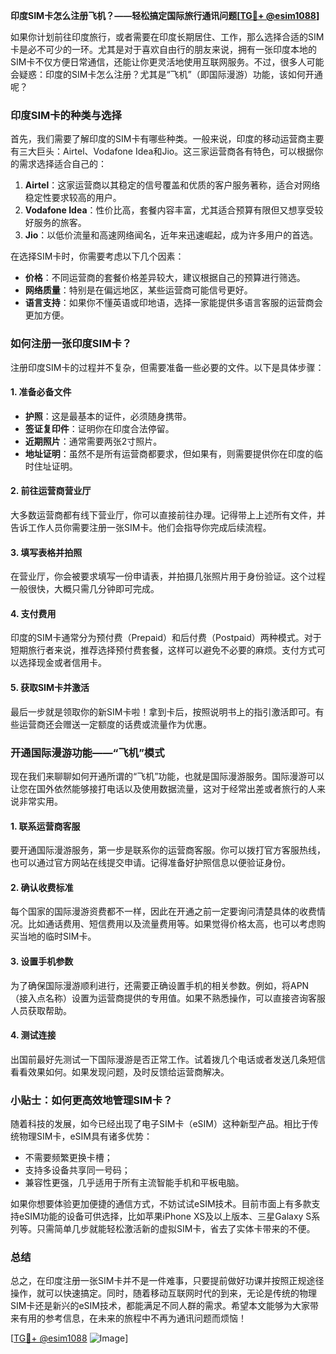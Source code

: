 **印度SIM卡怎么注册飞机？——轻松搞定国际旅行通讯问题[[TG💪+ @esim1088](https://t.me/s/esim1088)]**

如果你计划前往印度旅行，或者需要在印度长期居住、工作，那么选择合适的SIM卡是必不可少的一环。尤其是对于喜欢自由行的朋友来说，拥有一张印度本地的SIM卡不仅方便日常通信，还能让你更灵活地使用互联网服务。不过，很多人可能会疑惑：印度的SIM卡怎么注册？尤其是“飞机”（即国际漫游）功能，该如何开通呢？

### 印度SIM卡的种类与选择

首先，我们需要了解印度的SIM卡有哪些种类。一般来说，印度的移动运营商主要有三大巨头：Airtel、Vodafone Idea和Jio。这三家运营商各有特色，可以根据你的需求选择适合自己的：

1. **Airtel**：这家运营商以其稳定的信号覆盖和优质的客户服务著称，适合对网络稳定性要求较高的用户。
2. **Vodafone Idea**：性价比高，套餐内容丰富，尤其适合预算有限但又想享受较好服务的旅客。
3. **Jio**：以低价流量和高速网络闻名，近年来迅速崛起，成为许多用户的首选。

在选择SIM卡时，你需要考虑以下几个因素：
- **价格**：不同运营商的套餐价格差异较大，建议根据自己的预算进行筛选。
- **网络质量**：特别是在偏远地区，某些运营商可能信号更好。
- **语言支持**：如果你不懂英语或印地语，选择一家能提供多语言客服的运营商会更加方便。

### 如何注册一张印度SIM卡？

注册印度SIM卡的过程并不复杂，但需要准备一些必要的文件。以下是具体步骤：

#### 1. 准备必备文件
- **护照**：这是最基本的证件，必须随身携带。
- **签证复印件**：证明你在印度合法停留。
- **近期照片**：通常需要两张2寸照片。
- **地址证明**：虽然不是所有运营商都要求，但如果有，则需要提供你在印度的临时住址证明。

#### 2. 前往运营商营业厅
大多数运营商都有线下营业厅，你可以直接前往办理。记得带上上述所有文件，并告诉工作人员你需要注册一张SIM卡。他们会指导你完成后续流程。

#### 3. 填写表格并拍照
在营业厅，你会被要求填写一份申请表，并拍摄几张照片用于身份验证。这个过程一般很快，大概只需几分钟即可完成。

#### 4. 支付费用
印度的SIM卡通常分为预付费（Prepaid）和后付费（Postpaid）两种模式。对于短期旅行者来说，推荐选择预付费套餐，这样可以避免不必要的麻烦。支付方式可以选择现金或者信用卡。

#### 5. 获取SIM卡并激活
最后一步就是领取你的新SIM卡啦！拿到卡后，按照说明书上的指引激活即可。有些运营商还会赠送一定额度的话费或流量作为优惠。

### 开通国际漫游功能——“飞机”模式

现在我们来聊聊如何开通所谓的“飞机”功能，也就是国际漫游服务。国际漫游可以让您在国外依然能够接打电话以及使用数据流量，这对于经常出差或者旅行的人来说非常实用。

#### 1. 联系运营商客服
要开通国际漫游服务，第一步是联系你的运营商客服。你可以拨打官方客服热线，也可以通过官方网站在线提交申请。记得准备好护照信息以便验证身份。

#### 2. 确认收费标准
每个国家的国际漫游资费都不一样，因此在开通之前一定要询问清楚具体的收费情况。比如通话费用、短信费用以及流量费用等。如果觉得价格太高，也可以考虑购买当地的临时SIM卡。

#### 3. 设置手机参数
为了确保国际漫游顺利进行，还需要正确设置手机的相关参数。例如，将APN（接入点名称）设置为运营商提供的专用值。如果不熟悉操作，可以直接咨询客服人员获取帮助。

#### 4. 测试连接
出国前最好先测试一下国际漫游是否正常工作。试着拨几个电话或者发送几条短信看看效果如何。如果发现问题，及时反馈给运营商解决。

### 小贴士：如何更高效地管理SIM卡？

随着科技的发展，如今已经出现了电子SIM卡（eSIM）这种新型产品。相比于传统物理SIM卡，eSIM具有诸多优势：
- 不需要频繁更换卡槽；
- 支持多设备共享同一号码；
- 兼容性更强，几乎适用于所有主流智能手机和平板电脑。

如果你想要体验更加便捷的通信方式，不妨试试eSIM技术。目前市面上有多款支持eSIM功能的设备可供选择，比如苹果iPhone XS及以上版本、三星Galaxy S系列等。只需简单几步就能轻松激活新的虚拟SIM卡，省去了实体卡带来的不便。

### 总结

总之，在印度注册一张SIM卡并不是一件难事，只要提前做好功课并按照正规途径操作，就可以快速搞定。同时，随着移动互联网时代的到来，无论是传统的物理SIM卡还是新兴的eSIM技术，都能满足不同人群的需求。希望本文能够为大家带来有用的参考信息，在未来的旅程中不再为通讯问题而烦恼！

[[TG💪+ @esim1088](https://t.me/s/esim1088) ![Image](https://i.postimg.cc/4NQfJmqS/Snipaste-2025-05-13-00-14-12.png)]